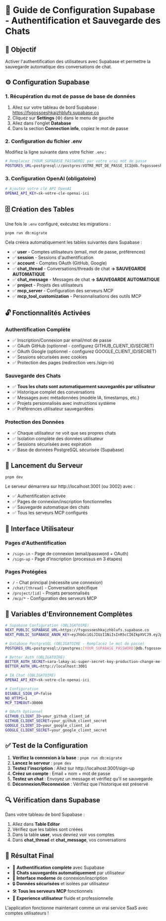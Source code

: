 # 🔐 Guide de Configuration Supabase - Authentification et Sauvegarde des Chats

## 🎯 **Objectif**
Activer l'authentification des utilisateurs avec Supabase et permettre la sauvegarde automatique des conversations de chat.

## ⚙️ **Configuration Supabase**

### 1. **Récupération du mot de passe de base de données**

1. Allez sur votre tableau de bord Supabase : https://fsgossoeshkajzhblufs.supabase.co
2. Cliquez sur **Settings** (⚙️) dans le menu de gauche
3. Allez dans l'onglet **Database**
4. Dans la section **Connection info**, copiez le mot de passe

### 2. **Configuration du fichier .env**

Modifiez la ligne suivante dans votre fichier `.env` :
```bash
# Remplacez [YOUR_SUPABASE_PASSWORD] par votre vrai mot de passe
POSTGRES_URL=postgresql://postgres:VOTRE_MOT_DE_PASSE_ICI@db.fsgossoeshkajzhblufs.supabase.co:5432/postgres
```

### 3. **Configuration OpenAI (obligatoire)**
```bash
# Ajoutez votre clé API OpenAI
OPENAI_API_KEY=sk-votre-cle-openai-ici
```

## 🗄️ **Création des Tables**

Une fois le `.env` configuré, exécutez les migrations :

```bash
pnpm run db:migrate
```

Cela créera automatiquement les tables suivantes dans Supabase :

- ✅ **user** - Comptes utilisateurs (email, mot de passe, préférences)
- ✅ **session** - Sessions d'authentification 
- ✅ **account** - Comptes OAuth (GitHub, Google)
- ✅ **chat_thread** - Conversations/threads de chat **→ SAUVEGARDE AUTOMATIQUE**
- ✅ **chat_message** - Messages de chat **→ SAUVEGARDE AUTOMATIQUE**
- ✅ **project** - Projets des utilisateurs
- ✅ **mcp_server** - Configuration des serveurs MCP
- ✅ **mcp_tool_customization** - Personnalisations des outils MCP

## 🔓 **Fonctionnalités Activées**

### **Authentification Complète**
- ✅ Inscription/Connexion par email/mot de passe
- ✅ OAuth GitHub (optionnel - configurez GITHUB_CLIENT_ID/SECRET)
- ✅ OAuth Google (optionnel - configurez GOOGLE_CLIENT_ID/SECRET)
- ✅ Sessions sécurisées avec cookies
- ✅ Protection des pages (redirection vers /sign-in)

### **Sauvegarde des Chats** 
- ✅ **Tous les chats sont automatiquement sauvegardés par utilisateur**
- ✅ Historique complet des conversations
- ✅ Messages avec métadonnées (modèle IA, timestamps, etc.)
- ✅ Projets personnalisés avec instructions système
- ✅ Préférences utilisateur sauvegardées

### **Protection des Données**
- ✅ Chaque utilisateur ne voit que ses propres chats
- ✅ Isolation complète des données utilisateur
- ✅ Sessions sécurisées avec expiration
- ✅ Base de données PostgreSQL sécurisée (Supabase)

## 🚀 **Lancement du Serveur**

```bash
pnpm dev
```

Le serveur démarrera sur http://localhost:3001 (ou 3002) avec :
- ✅ Authentification activée
- ✅ Pages de connexion/inscription fonctionnelles  
- ✅ Sauvegarde automatique des chats
- ✅ Tous les serveurs MCP configurés

## 📱 **Interface Utilisateur**

### **Pages d'Authentification**
- `/sign-in` - Page de connexion (email/password + OAuth)
- `/sign-up` - Page d'inscription (processus en 3 étapes)

### **Pages Protégées** 
- `/` - Chat principal (nécessite une connexion)
- `/chat/[thread]` - Conversation spécifique
- `/project/[id]` - Projets personnalisés
- `/mcp/*` - Configuration des serveurs MCP

## 🔧 **Variables d'Environnement Complètes**

```bash
# Supabase Configuration (OBLIGATOIRE)
NEXT_PUBLIC_SUPABASE_URL=https://fsgossoeshkajzhblufs.supabase.co
NEXT_PUBLIC_SUPABASE_ANON_KEY=eyJhbGciOiJIUzI1NiIsInR5cCI6IkpXVCJ9.eyJpc3MiOiJzdXBhYmFzZSIsInJlZiI6ImZzZ29zc29lc2hrYWp6aGJsdWZzIiwicm9sZSI6ImFub24iLCJpYXQiOjE3NDgzNjQ4NDEsImV4cCI6MjA2Mzk0MDg0MX0.lener_f3RySOuUFUtgnbjTkbDlikjB-scIoK_hTI_N4

# Database PostgreSQL (OBLIGATOIRE - Remplacez le mot de passe)
POSTGRES_URL=postgresql://postgres:[YOUR_SUPABASE_PASSWORD]@db.fsgossoeshkajzhblufs.supabase.co:5432/postgres

# Better Auth (OBLIGATOIRE)
BETTER_AUTH_SECRET=sara-lakay-ai-super-secret-key-production-change-me-32-chars-minimum
BETTER_AUTH_URL=http://localhost:3001

# IA Chat (OBLIGATOIRE)
OPENAI_API_KEY=sk-votre-cle-openai-ici

# Configuration
DISABLE_SIGN_UP=false
NO_HTTPS=1
MCP_TIMEOUT=30000

# OAuth Optionnel
GITHUB_CLIENT_ID=your_github_client_id
GITHUB_CLIENT_SECRET=your_github_client_secret
GOOGLE_CLIENT_ID=your_google_client_id  
GOOGLE_CLIENT_SECRET=your_google_client_secret
```

## ✅ **Test de la Configuration**

1. **Vérifiez la connexion à la base** : `pnpm run db:migrate`
2. **Lancez le serveur** : `pnpm dev` 
3. **Testez l'inscription** : Allez sur http://localhost:3001/sign-up
4. **Créez un compte** : Email + nom + mot de passe
5. **Testez un chat** : Envoyez un message et vérifiez qu'il se sauvegarde
6. **Déconnexion/Reconnexion** : Vérifiez que l'historique est préservé

## 🔍 **Vérification dans Supabase**

Dans votre tableau de bord Supabase :
1. Allez dans **Table Editor**
2. Vérifiez que les tables sont créées
3. Dans la table **user**, vous devriez voir vos comptes
4. Dans **chat_thread** et **chat_message**, vos conversations

## 🎉 **Résultat Final**

- 🔐 **Authentification complète** avec Supabase
- 💾 **Chats sauvegardés automatiquement** par utilisateur
- 🚀 **Interface moderne** de connexion/inscription
- 🔒 **Données sécurisées** et isolées par utilisateur
- 🛠️ **Tous les serveurs MCP** fonctionnels
- 📱 **Experience utilisateur** fluide et professionnelle

L'application fonctionne maintenant comme un vrai service SaaS avec comptes utilisateurs ! 